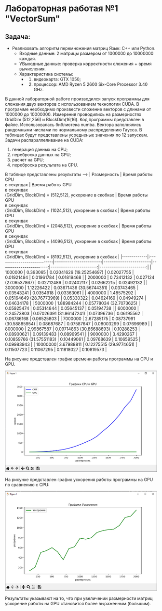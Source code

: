 # Лабораторная работая №1 "VectorSum"
## Задача: 
- Реализовать алгоритм перемножения матриц Язык: C++ или Python.<br />
    - Входные данные: 2 матрицы размером от 1000000 до 10000000 каждая.<br />
    - УВыходные данные: проверка корректности сложения + время вычисления.
    - Характеристика системы: 
        - 1. видеокарта: GTX 1050;
        - 2. процессор: AMD Ryzen 5 2600 Six-Core Processor 3.40 GHz. 

В данной лабораторной работе производился запуск программы для сложения двух векторов с использованием технологии CUDA. В программе необходимо произвести сложение векторов с длинами от 1000000 до 10000000. Измерения проводились на размерностях GridDim (512,256) и BlockDim(16,16). Код программы представлен в файле. Использовалась библиотека numba. Вектора заполнялись рандомными числами по нормальному распределению Гаусса. В таблицах будут представлены усредненые значения по 12 запускам.<br />
Задачи распараллеливание на CUDA:
1. генерация данных на CPU;
2. переброска данных на GPU;
3. расчет на GPU;
4. переброска результата на CPU.   

В таблице представлены результаты -->
| Размерность | Время работы CPU <br /> в секундах | Время работы GPU <br /> в секундах <br /> (GridDim, BlockDim) = (512,512), ускорение в скобках | Время работы GPU <br /> в секундах <br /> (GridDim, BlockDim) = (1024,512), ускорение в скобках | Время работы GPU <br /> в секундах <br /> (GridDim, BlockDim) = (2048,512), ускорение в скобках | Время работы GPU <br /> в секундах <br /> (GridDim, BlockDim) = (4096,512), ускорение в скобках | Время работы GPU <br /> в секундах <br /> (GridDim, BlockDim) = (8192,512), ускорение в скобках |
|-------------|:---------------------------:|------------------------:|------------------------:|------------------------:|------------------------:|------------------------:|
| 1000000 | 0.393065   | 0.02041626 (19.25254697) | 0.02027755 | 0.01921494 | 0.01961784 | 0.01819468 |
| 2000000 | 0.73412132 | 0.027124  (27.06537867)  | 0.02712486 | 0.02402117 | 0.02662215 | 0.02492132 |
| 3000000 | 1.12226422 | 0.03671436 (30.56744351) | 0.03743465 | 0.03543241 | 0.0354918  | 0.03363061 |
| 4000000 | 1.48575292 | 0.05164649 (28.76773969) | 0.05330322 | 0.04624169 | 0.04949274 | 0.04634178 |
| 5000000 | 1.88984244 | 0.05778034 (32.7073625)  | 0.05925474 | 0.05314844 | 0.05645137 | 0.05194738 |
| 6000000 | 2.24573803 | 0.07026391 (31.96147241) | 0.07396736 | 0.06195562 | 0.06786168 | 0.06525803 |
| 7000000 | 2.67285175 | 0.08737991 (30.58885954) | 0.08687687 | 0.07587647 | 0.08003299 | 0.07696989 |
| 8000000 | 2.99867587 | 0.09714863 (30.86688693) | 0.10288253 | 0.08900621 | 0.09139483 | 0.08969541 |
| 9000000 | 3.4290267  | 0.10859766 (31.57551183) | 0.10449061 | 0.09768639 | 0.10659525 | 0.09983943 |
| 10000000| 3.67988811 | 0.12275515 (29.9774651)  | 0.11507723 | 0.11067295 | 0.11818027 | 0.10819573 |



На рисунке предствален график времени работы программы на CPU и GPU. 

![График](https://github.com/BandooSs/my_HPC-Samara/blob/main/LR_1/Время_CPU_GPU.jpg)

На рисунке представлен график ускорения работы программы на GPU по сравнению с CPU:

![График](https://github.com/BandooSs/my_HPC-Samara/blob/main/LR_1/Ускорение.jpg)

Результаты указывают на то, что при увеличении размерности матриц ускорение работы на GPU становится более выраженным (большим).  

